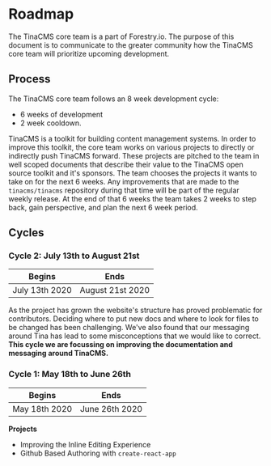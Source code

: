 # Roadmap

The TinaCMS core team is a part of Forestry.io. The purpose of
this document is to communicate to the greater community how the
TinaCMS core team will prioritize upcoming development.

## Process

The TinaCMS core team follows an 8 week development cycle:

- 6 weeks of development
- 2 week cooldown.

TinaCMS is a toolkit for building content management systems. In
order to improve this toolkit, the core team works on various
projects to directly or indirectly push TinaCMS forward. These
projects are pitched to the team in well scoped documents that
describe their value to the TinaCMS open source toolkit and it's
sponsors. The team chooses the projects it wants to take on for
the next 6 weeks. Any improvements that are made to the `tinacms/tinacms` repository during that time will be part of the regular weekly release.
At the end of that 6 weeks the team takes 2 weeks to step back, gain
perspective, and plan the next 6 week period.

## Cycles

### Cycle 2: July 13th to August 21st

| Begins        | Ends           |
| ------------- | -------------- |
| July 13th 2020 | August 21st 2020 |

As the project has grown the website's structure has proved problematic for contributors.
Deciding where to put new docs and where to look for files to be changed has been
challenging. We've also found that our messaging around Tina has lead to some misconceptions
that we would like to correct. **This cycle we are focussing on improving the documentation and
messaging around TinaCMS.**


### Cycle 1: May 18th to June 26th

| Begins        | Ends           |
| ------------- | -------------- |
| May 18th 2020 | June 26th 2020 |

**Projects**

- Improving the Inline Editing Experience
- Github Based Authoring with `create-react-app`
